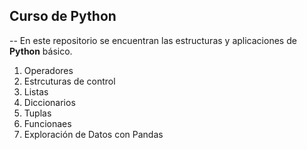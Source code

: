 ## Curso de Python
--
En este repositorio se encuentran las estructuras y aplicaciones de **Python** básico.

1. Operadores 
2. Estrcuturas de control
1. Listas
2. Diccionarios
3. Tuplas
4. Funcionaes
5. Exploración de Datos con Pandas